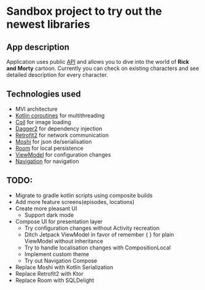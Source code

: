 # Sandbox project to try out the newest libraries

## App description

Application uses public [API](https://rickandmortyapi.com/) and allows you to dive into the world of **Rick and Morty** cartoon. 
Currently you can check on existing characters and see detailed description for every character.

## Technologies used

* MVI architecture
* [Kotlin coroutines](https://github.com/Kotlin/kotlinx.coroutines) for multithreading
* [Coil](https://github.com/coil-kt/coil) for image loading
* [Dagger2](https://github.com/google/dagger) for dependency injection
* [Retrofit2](https://github.com/square/retrofit) for network communication
* [Moshi](https://github.com/square/moshi) for json de/serialisation
* [Room](https://developer.android.com/jetpack/androidx/releases/room) for local persistence
* [ViewModel](https://developer.android.com/topic/libraries/architecture/viewmodel) for configuration changes 
* [Navigation](https://developer.android.com/guide/navigation) for navigation

## TODO:

* Migrate to gradle kotlin scripts using composite builds
* Add more feature screens(episodes, locations)
* Create more pleasant UI
    * Support dark mode
* Compose UI for presentation layer
    * Try configuration changes without Activity recreation
    * Ditch Jetpack ViewModel in favor of remember { } for plain ViewModel without inheritance
    * Try to handle localisation changes with CompositionLocal
    * Implement custom theme
    * Try out Navigation Compose
* Replace Moshi with Kotlin Serialization
* Replace Retrofit2 with Ktor
* Replace Room with SQLDelight
